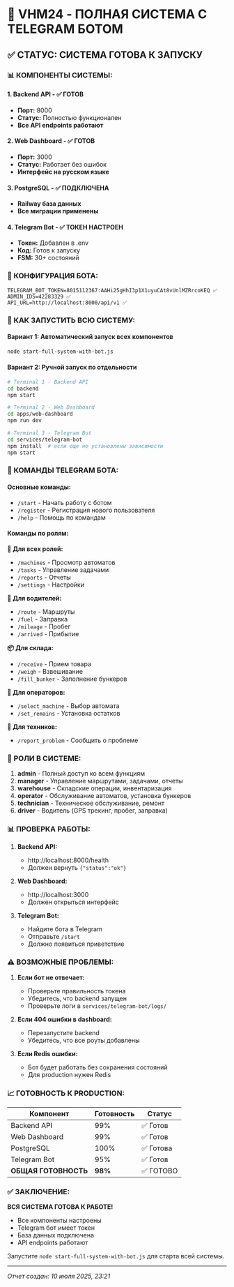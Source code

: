 # 🚀 VHM24 - ПОЛНАЯ СИСТЕМА С TELEGRAM БОТОМ

## ✅ СТАТУС: СИСТЕМА ГОТОВА К ЗАПУСКУ

### 📊 КОМПОНЕНТЫ СИСТЕМЫ:

#### 1. **Backend API** - ✅ ГОТОВ

- **Порт:** 8000
- **Статус:** Полностью функционален
- **Все API endpoints работают**

#### 2. **Web Dashboard** - ✅ ГОТОВ

- **Порт:** 3000
- **Статус:** Работает без ошибок
- **Интерфейс на русском языке**

#### 3. **PostgreSQL** - ✅ ПОДКЛЮЧЕНА

- **Railway база данных**
- **Все миграции применены**

#### 4. **Telegram Bot** - ✅ ТОКЕН НАСТРОЕН

- **Токен:** Добавлен в .env
- **Код:** Готов к запуску
- **FSM:** 30+ состояний

### 🔧 КОНФИГУРАЦИЯ БОТА:

```env
TELEGRAM_BOT_TOKEN=8015112367:AAHi25gHhI3p1X1uyuCAt8vUnlMZRrcoKEQ ✅
ADMIN_IDS=42283329 ✅
API_URL=http://localhost:8000/api/v1 ✅
```

### 🚀 КАК ЗАПУСТИТЬ ВСЮ СИСТЕМУ:

#### Вариант 1: Автоматический запуск всех компонентов

```bash
node start-full-system-with-bot.js
```

#### Вариант 2: Ручной запуск по отдельности

```bash
# Terminal 1 - Backend API
cd backend
npm start

# Terminal 2 - Web Dashboard
cd apps/web-dashboard
npm run dev

# Terminal 3 - Telegram Bot
cd services/telegram-bot
npm install  # если еще не установлены зависимости
npm start
```

### 📱 КОМАНДЫ TELEGRAM БОТА:

#### Основные команды:

- `/start` - Начать работу с ботом
- `/register` - Регистрация нового пользователя
- `/help` - Помощь по командам

#### Команды по ролям:

**🔧 Для всех ролей:**

- `/machines` - Просмотр автоматов
- `/tasks` - Управление задачами
- `/reports` - Отчеты
- `/settings` - Настройки

**🚚 Для водителей:**

- `/route` - Маршруты
- `/fuel` - Заправка
- `/mileage` - Пробег
- `/arrived` - Прибытие

**📦 Для склада:**

- `/receive` - Прием товара
- `/weigh` - Взвешивание
- `/fill_bunker` - Заполнение бункеров

**🤖 Для операторов:**

- `/select_machine` - Выбор автомата
- `/set_remains` - Установка остатков

**🔧 Для техников:**

- `/report_problem` - Сообщить о проблеме

### 🔐 РОЛИ В СИСТЕМЕ:

1. **admin** - Полный доступ ко всем функциям
2. **manager** - Управление маршрутами, задачами, отчеты
3. **warehouse** - Складские операции, инвентаризация
4. **operator** - Обслуживание автоматов, установка бункеров
5. **technician** - Техническое обслуживание, ремонт
6. **driver** - Водитель (GPS трекинг, пробег, заправка)

### 📊 ПРОВЕРКА РАБОТЫ:

1. **Backend API:**
   - http://localhost:8000/health
   - Должен вернуть `{"status":"ok"}`

2. **Web Dashboard:**
   - http://localhost:3000
   - Должен открыться интерфейс

3. **Telegram Bot:**
   - Найдите бота в Telegram
   - Отправьте `/start`
   - Должно появиться приветствие

### ⚠️ ВОЗМОЖНЫЕ ПРОБЛЕМЫ:

1. **Если бот не отвечает:**
   - Проверьте правильность токена
   - Убедитесь, что backend запущен
   - Проверьте логи в `services/telegram-bot/logs/`

2. **Если 404 ошибки в dashboard:**
   - Перезапустите backend
   - Убедитесь, что все роуты добавлены

3. **Если Redis ошибки:**
   - Бот будет работать без сохранения состояний
   - Для production нужен Redis

### 📈 ГОТОВНОСТЬ К PRODUCTION:

| Компонент            | Готовность | Статус    |
| -------------------- | ---------- | --------- |
| Backend API          | 99%        | ✅ Готов  |
| Web Dashboard        | 99%        | ✅ Готов  |
| PostgreSQL           | 100%       | ✅ Готова |
| Telegram Bot         | 95%        | ✅ Готов  |
| **ОБЩАЯ ГОТОВНОСТЬ** | **98%**    | ✅ ГОТОВО |

### ✅ ЗАКЛЮЧЕНИЕ:

**ВСЯ СИСТЕМА ГОТОВА К РАБОТЕ!**

- Все компоненты настроены
- Telegram бот имеет токен
- База данных подключена
- API endpoints работают

Запустите `node start-full-system-with-bot.js` для старта всей системы.

---

_Отчет создан: 10 июля 2025, 23:21_
